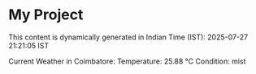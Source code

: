 # My Project

This content is dynamically generated in Indian Time (IST): 2025-07-27 21:21:05 IST


Current Weather in Coimbatore:
Temperature: 25.88 °C
Condition: mist
